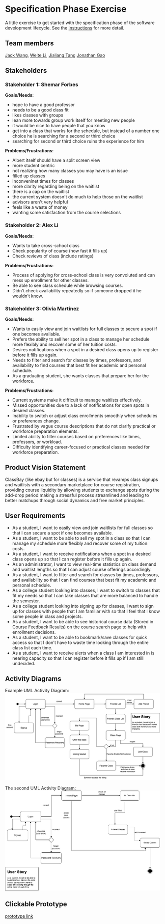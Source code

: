 # Specification Phase Exercise

A little exercise to get started with the specification phase of the software development lifecycle. See the [instructions](instructions.md) for more detail.

## Team members

[Jack Wang](https://github.com/JackInTheBox314), 
[Weite Li](https://github.com/YYukin0),
[Jialiang Tang](https://github.com/JialiangTang1) 
[Jonathan Gao](https://github.com/jg169)

## Stakeholders

### Stakeholder 1: Shemar Forbes 

**Goals/Needs:**
- hope to have a good professor 
- needs to be a good class fit 
- likes classes with groups 
- lean more towards group work itself for meeting new people 
- it would be nice to have people that you know 
- get into a class that works for the schedule, but instead of a number one choice he is searching for a second or third choice 
- searching for second or third choice ruins the experience for him 

**Problems/Frustrations:**
- Albert itself should have a split screen view 
- more student centric 
- not realizing how many classes you may have is an issue 
- filled up classes 
- inconveninet times for classes 
- more clarity regarding being on the waitlist 
- there is a cap on the waitlist 
- the current system doesn't do much to help those on the waitlist 
- advisors aren't very helpful 
- feels like a waste of money
- wanting some satisfaction from the course selections 

### Stakeholder 2: Alex Li

**Goals/Needs:**
- Wants to take cross-school class
- Check popularity of course (how fast it fills up)
- Check reviews of class (include ratings)

**Problems/Frustrations:** 
- Process of applying for cross-school class is very convoluted and can mess up enrollment for other classes.
- Be able to see class schedule while browsing courses.
- Didn't check availability repeatedly so if someone dropped it he wouldn't know.

### Stakeholder 3: Olivia Martinez

**Goals/Needs:**
- Wants to easily view and join waitlists for full classes to secure a spot if one becomes available.
- Prefers the ability to sell her spot in a class to manage her schedule more flexibly and recover some of her tuition costs.
- Desires notifications when a spot in a desired class opens up to register before it fills up again.
- Needs to filter and search for classes by times, professors, and availability to find courses that best fit her academic and personal schedule.
- As a graduating student, she wants classes that prepare her for the workforce.

**Problems/Frustrations:**
- Current systems make it difficult to manage waitlists effectively.
- Missed opportunities due to a lack of notifications for open spots in desired classes.
- Inability to switch or adjust class enrollments smoothly when schedules or preferences change.
- Frustrated by vague course descriptions that do not clarify practical or workforce preparation elements.
- Limited ability to filter courses based on preferences like times, professors, or workload.
- Difficulty identifying career-focused or practical classes needed for workforce preparation.


## Product Vision Statement

ClassBay (like ebay but for classes) is a service that revamps class signups and waitlists with a secondary marketplace for course registration, providing course liquidity by allowing students to exchange spots during the add-drop period making a stressful process streamlined and leading to better matchups through social dynamics and free market principles. 

## User Requirements

- As a student, I want to easily view and join waitlists for full classes so that I can secure a spot if one becomes available.
- As a student, I want to be able to sell my spot in a class so that I can manage my schedule more flexibly and recover some of my tuition costs.
- As a student, I want to receive notifications when a spot in a desired class opens up so that I can register before it fills up again.
- As an administrator, I want to view real-time statistics on class demand and waitlist lengths so that I can adjust course offerings accordingly.
- As a student, I want to filter and search for classes by times, professors, and availability so that I can find courses that best fit my academic and personal schedule.
- As a college student looking into classes, I want to switch to classes that fit my needs so that I can take classes that are more balanced to handle the semester. 
- As a college student looking into signing up for classes, I want to sign up for classes with  people that I am familiar with so that I feel that I know some people in class and projects.
- As a student, I want to be able to see historical course data (Stored in Course Feedback Results) on the course search page to help with enrollment decisions.
- As a student, I want to be able to bookmark/save classes for quick access so that I don't have to waste time looking through the entire class list each time.
- As a student, I want to receive alerts when a class I am interested in is nearing capacity so that I can register before it fills up if I am still undecided. 

## Activity Diagrams

Example UML Activity Diagram:  
![Example UML Activity Diagram](UML1.png)

The second UML Activity Diagram:
![Second UML Activity Diagram](UML2.png)
## Clickable Prototype

[prototype link](https://www.figma.com/proto/snzrok5nuP927l1r6CneUJ/TheBestTeam?node-id=1-2&p=f&t=0Sxey6lYgSSU1JSI-1&scaling=scale-down&content-scaling=fixed&page-id=0%3A1&starting-point-node-id=1%3A2)
